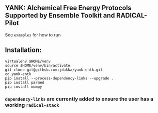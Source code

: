 
## YANK: Alchemical Free Energy Protocols Supported by Ensemble Toolkit and RADICAL-Pilot

See `examples` for how to run

## Installation: 
```
virtualenv $HOME/venv
source $HOME/venv/bin/activate
git clone git@github.com:jdakka/yank-entk.git
cd yank-entk
pip install --process-dependency-links --upgrade . 
pip install parmed
pip install numpy
```
### `dependency-links` are currently added to ensure the user has a working `radical-stack`


